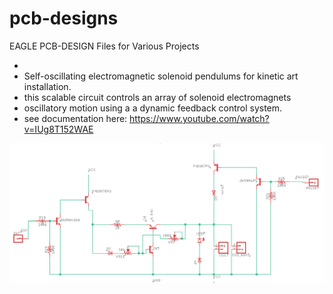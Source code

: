 # pcb-designs
EAGLE PCB-DESIGN Files for Various Projects

+ 
+ Self-oscillating electromagnetic solenoid pendulums for kinetic art installation. 
 + this scalable circuit controls an array of solenoid electromagnets 
 + oscillatory motion using a a dynamic feedback control system. 
+ see documentation here: https://www.youtube.com/watch?v=IUg8T152WAE 

![alt text](images/ckt.png)

